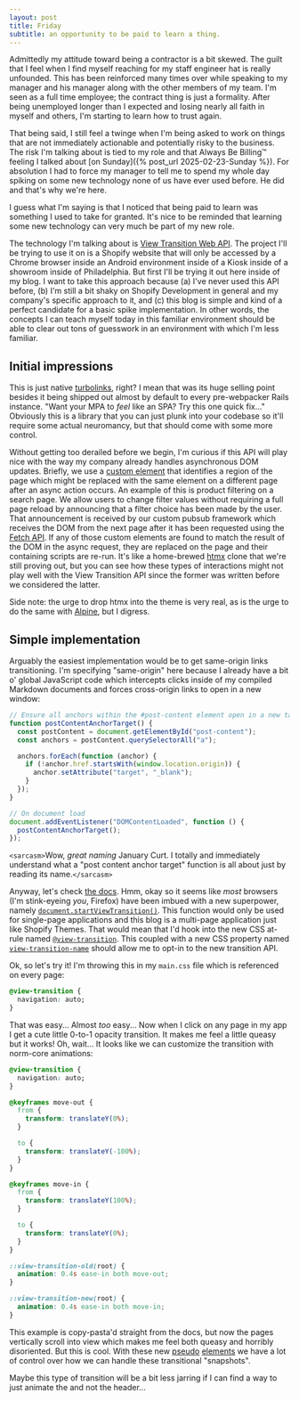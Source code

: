 ```yaml
---
layout: post
title: Friday
subtitle: an opportunity to be paid to learn a thing.
---
```


Admittedly my attitude toward being a contractor is a bit skewed. The guilt that I feel when I find myself reaching for my staff engineer hat is really unfounded. This has been reinforced many times over while speaking to my manager and his manager along with the other members of my team. I'm seen as a full time employee; the contract thing is just a formality. After being unemployed longer than I expected and losing nearly all faith in myself and others, I'm starting to learn how to trust again.

That being said, I still feel a twinge when I'm being asked to work on things that are not immediately actionable and potentially risky to the business. The risk I'm talking about is tied to my role and that Always Be Billing™ feeling I talked about [on Sunday]({% post_url 2025-02-23-Sunday %}). For absolution I had to force my manager to tell me to spend my whole day spiking on some new technology none of us have ever used before. He did and that's why we're here.

I guess what I'm saying is that I noticed that being paid to learn was something I used to take for granted. It's nice to be reminded that learning some new technology can very much be part of my new role.

The technology I'm talking about is [View Transition Web API](https://developer.mozilla.org/en-US/docs/Web/API/View_Transition_API). The project I'll be trying to use it on is a Shopify website that will only be accessed by a Chrome browser inside an Android environment inside of a Kiosk inside of a showroom inside of Philadelphia. But first I'll be trying it out here inside of my blog. I want to take this approach because (a) I've never used this API before, (b) I'm still a bit shaky on Shopify Development in general and my company's specific approach to it, and (c) this blog is simple and kind of a perfect candidate for a basic spike implementation. In other words, the concepts I can teach myself today in this familiar environment should be able to clear out tons of guesswork in an environment with which I'm less familiar.

## Initial impressions

This is just native [turbolinks](https://github.com/turbolinks/turbolinks), right? I mean that was its huge selling point besides it being shipped out almost by default to every pre-webpacker Rails instance. "Want your MPA to _feel_ like an SPA? Try this one quick fix..." Obviously this is a library that you can just plunk into your codebase so it'll require some actual neuromancy, but that should come with some more control.

Without getting too derailed before we begin, I'm curious if this API will play nice with the way my company already handles asynchronous DOM updates. Briefly, we use a [custom element](https://developer.mozilla.org/en-US/docs/Web/API/Web_components/Using_custom_elements) that identifies a region of the page which might be replaced with the same element on a different page after an async action occurs. An example of this is product filtering on a search page. We allow users to change filter values without requiring a full page reload by announcing that a filter choice has been made by the user. That announcement is received by our custom pubsub framework which receives the DOM from the next page after it has been requested using the [Fetch API](https://developer.mozilla.org/en-US/docs/Web/API/Fetch_API). If any of those custom elements are found to match the result of the DOM in the async request, they are replaced on the page and their containing scripts are re-run. It's like a home-brewed [htmx](https://htmx.org/) clone that we're still proving out, but you can see how these types of interactions might not play well with the View Transition API since the former was written before we considered the latter.

Side note: the urge to drop htmx into the theme is very real, as is the urge to do the same with [Alpine](https://alpinejs.dev/), but I digress.

## Simple implementation

Arguably the easiest implementation would be to get same-origin links transitioning. I'm specifying "same-origin" here because I already have a bit o' global JavaScript code which intercepts clicks inside of my compiled Markdown documents and forces cross-origin links to open in a new window:

```js
// Ensure all anchors within the #post-content element open in a new tab
function postContentAnchorTarget() {
  const postContent = document.getElementById("post-content");
  const anchors = postContent.querySelectorAll("a");

  anchors.forEach(function (anchor) {
    if (!anchor.href.startsWith(window.location.origin)) {
      anchor.setAttribute("target", "_blank");
    }
  });
}

// On document load
document.addEventListener("DOMContentLoaded", function () {
  postContentAnchorTarget();
});
```

`<sarcasm>`Wow, _great naming_ January Curt. I totally and immediately understand what a "post content anchor target" function is all about just by reading its name.`</sarcasm>`

Anyway, let's check [the docs](https://developer.mozilla.org/en-US/docs/Web/API/View_Transition_API/Using). Hmm, okay so it seems like _most_ browsers (I'm stink-eyeing _you_, Firefox) have been imbued with a new superpower, namely [`document.startViewTransition()`](https://developer.mozilla.org/en-US/docs/Web/API/Document/startViewTransition). This function would only be used for single-page applications and this blog is a multi-page application just like Shopify Themes. That would mean that I'd hook into the new CSS at-rule named [`@view-transition`](https://developer.mozilla.org/en-US/docs/Web/CSS/@view-transition). This coupled with a new CSS property named [`view-transition-name`](https://developer.mozilla.org/en-US/docs/Web/CSS/view-transition-name) should allow me to opt-in to the new transition API.

Ok, so let's try it! I'm throwing this in my `main.css` file which is referenced on every page:

```css
@view-transition {
  navigation: auto;
}
```

That was easy... Almost _too_ easy... Now when I click on any page in my app I get a cute little 0-to-1 opacity transition. It makes me feel a little queasy but it works! Oh, wait... It looks like we can customize the transition with norm-core animations:

```css
@view-transition {
  navigation: auto;
}

@keyframes move-out {
  from {
    transform: translateY(0%);
  }

  to {
    transform: translateY(-100%);
  }
}

@keyframes move-in {
  from {
    transform: translateY(100%);
  }

  to {
    transform: translateY(0%);
  }
}

::view-transition-old(root) {
  animation: 0.4s ease-in both move-out;
}

::view-transition-new(root) {
  animation: 0.4s ease-in both move-in;
}
```

This example is copy-pasta'd straight from the docs, but now the pages vertically scroll into view which makes me feel both queasy and horribly disoriented. But this is cool. With these new [pseudo](https://developer.mozilla.org/en-US/docs/Web/CSS/::view-transition-old) [elements](https://developer.mozilla.org/en-US/docs/Web/CSS/::view-transition-new) we have a lot of control over how we can handle these transitional "snapshots".

Maybe this type of transition will be a bit less jarring if I can find a way to just animate the and not the header...
